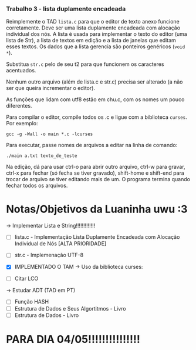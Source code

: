 ### Trabalho 3 - lista duplamente encadeada

Reimplemente o TAD `lista.c` para que o editor de texto anexo funcione corretamente.
Deve ser uma lista duplamente encadeada com alocação individual dos nós.
A lista é usada para implementar o texto do editor (uma lista de Str), a lista de textos em edição e a lista de janelas que editam esses textos.
Os dados que a lista gerencia são ponteiros genéricos (`void *`).

Substitua `str.c` pelo de seu t2 para que funcionem os caracteres acentuados.

Nenhum outro arquivo (além de lista.c e str.c) precisa ser alterado (a não ser que queira incrementar o editor).

As funções que lidam com utf8 estão em chu.c, com os nomes um pouco diferentes.

Para compilar o editor, compile todos os .c e ligue com a biblioteca `curses`. Por exemplo:
```
gcc -g -Wall -o main *.c -lcurses
```

Para executar, passe nomes de arquivos a editar na linha de comando:
```
./main a.txt texto_de_teste
```

Na edição, dá para usar ctrl-o para abrir outro arquivo, ctrl-w para gravar, ctrl-x para fechar (só fecha se tiver gravado), shift-home e shift-end para trocar de arquivo se tiver editando mais de um. O programa termina quando fechar todos os arquivos.



# Notas/Objetivos da Luaninha uwu :3
-> Implementar Lista e String!!!!!!!!!!!!!

- [ ] lista.c - Implementação Lista Duplamente Encadeada com Alocação Individual de Nós [ALTA PRIORIDADE]
- [ ] str.c - Implemenação UTF-8
- [X] IMPLEMENTADO O TAM
-> Uso da biblioteca curses:

- [ ] Citar LCO

-> Estudar ADT (TAD em PT)

- [ ] Função HASH
- [ ] Estrutura de Dados e Seus Algortitmos - Livro
- [ ] Estrutura de Dados - Livro

# PARA DIA 04/05!!!!!!!!!!!!!!!
